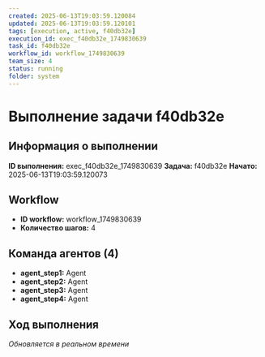 ```yaml
---
created: 2025-06-13T19:03:59.120084
updated: 2025-06-13T19:03:59.120101
tags: [execution, active, f40db32e]
execution_id: exec_f40db32e_1749830639
task_id: f40db32e
workflow_id: workflow_1749830639
team_size: 4
status: running
folder: system
---
```


# Выполнение задачи f40db32e

## Информация о выполнении

**ID выполнения:** exec_f40db32e_1749830639
**Задача:** f40db32e
**Начато:** 2025-06-13T19:03:59.120073

## Workflow
- **ID workflow:** workflow_1749830639
- **Количество шагов:** 4

## Команда агентов (4)
- **agent_step1:** Agent
- **agent_step2:** Agent
- **agent_step3:** Agent
- **agent_step4:** Agent

## Ход выполнения
*Обновляется в реальном времени*

